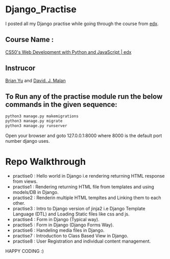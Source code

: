 # Django_Practise
I posted all my Django practise while going through the course from [edx](https://edx.org). 

## Course Name :
[CS50's Web Development with Python and JavaScript | edx](https://www.edx.org/course/cs50s-web-programming-with-python-and-javascript)
## Instrucor
[Brian Yu](https://www.edx.org/bio/brian-yu) and [David. J. Malan](https://www.edx.org/bio/david-j-malan)
     
## To Run any of the practise module run the below commands in the given sequence:
```python
python3 manage.py makemigrations
python3 manage.py migrate
python3 manage.py runserver
```
Open your browser and goto 127.0.0.1:8000 where 8000 is the default port number django uses.

# Repo Walkthrough
 - practise0 : Hello world in Django i.e rendering returning HTML response from views.
 - practise1 : Rendering returning HTML file from templates and using models/DB in Django.
 - practise2 : Renderin multiple HTML templtes and Linking them to each other.
 - practise3 : Intro to Django version of jinja2 i.e Django Template Language (DTL) and Loading Static files like css and js.
 - practise4 : Form in Django (Typical way).
 - practise5 : Form in Django (Django Forms Way).
 - practise6 : Handeling media files in Django.
 - practise7 : Introduction to Class Based View in Django.
 - practise8 : User Registration and individual content management.

HAPPY CODING :)
